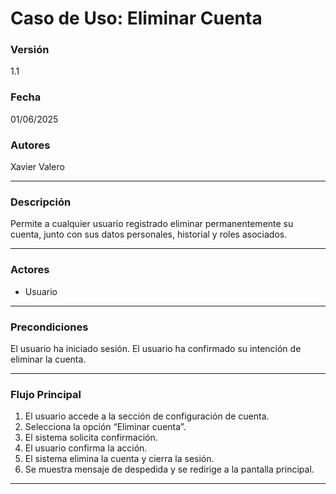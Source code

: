 # Caso de Uso: Eliminar Cuenta

### Versión
1.1

### Fecha
01/06/2025

### Autores
Xavier Valero

---

### Descripción
Permite a cualquier usuario registrado eliminar permanentemente su cuenta, junto con sus datos personales, historial y roles asociados.

---

### Actores
- Usuario

---

### Precondiciones
El usuario ha iniciado sesión.
El usuario ha confirmado su intención de eliminar la cuenta.

---

### Flujo Principal
1. El usuario accede a la sección de configuración de cuenta.
2. Selecciona la opción “Eliminar cuenta”.
3. El sistema solicita confirmación.
4. El usuario confirma la acción.
5. El sistema elimina la cuenta y cierra la sesión.
6. Se muestra mensaje de despedida y se redirige a la pantalla principal.

---
